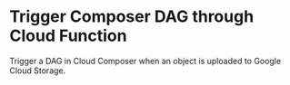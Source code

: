 # Trigger Composer DAG through Cloud Function

Trigger a DAG in Cloud Composer when an object is uploaded to Google Cloud Storage.
